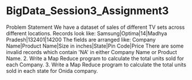 # BigData_Session3_Assignment3

Problem Statement
We have a dataset of sales of different TV sets across different locations.
Records look like:
Samsung|Optima|14|Madhya Pradesh|132401|14200
The fields are arranged like:
Company Name|Product Name|Size in inches|State|Pin Code|Price
There are some invalid records which contain 'NA' in either Company Name or Product Name.
2. Write a Map Reduce program to calculate the total units sold for each Company.
3. Write a Map Reduce program to calculate the total units sold in each state for Onida
company.